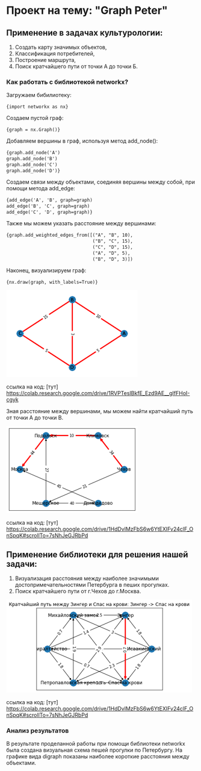 # Проект на тему: "Graph Peter"

## Применение в задачах культурологии: ##

1. Создать карту значимых объектов,
2. Классификация потребителей,
3. Построение маршрута,
4. Поиск кратчайшего пути от точки А до точки Б. 

### Как работать с библиотекой networkx? ###

Загружаем бибилиотеку:
```
{import networkx as nx}
```

Создаем пустой граф:
```
{graph = nx.Graph()}
```

Добавляем вершины в граф, используя метод add_node():
```
{graph.add_node('A')
graph.add_node('B')
graph.add_node('C')
graph.add_node('D')}
```

Создаем связи между объектами, соединяя вершины между собой, при помощи метода add_edge: 
```
{add_edge('A', 'B', graph=graph)
add_edge('B', 'C', graph=graph)
add_edge('C', 'D', graph=graph)}
```

Также мы можем указать расстояние между вершинами:
```
{graph.add_weighted_edges_from([("A", "B", 10),
                                ("B", "C", 15),
                                ("C", "D", 15),
                                ("A", "D", 5),
                                ("B", "D", 3)])
```

Наконец, визуализируем граф:
```
{nx.draw(graph, with_labels=True)}
```

![здесь будет картинка](https://github.com/Blazheska/project_Blazheska/blob/main/%D0%9D%D0%BE%D0%BC%D0%B5%D1%80%203.png?raw=true)

ссылка на код: [тут] https://colab.research.google.com/drive/1RVPTesIBkfE_Ezd9AE__gIfFHoI-cgyk


Зная расстояние между вершинами, мы можем найти кратчайший путь от точки А до точки B.

![здесь будет картинка](https://github.com/Blazheska/project_Blazheska/blob/main/%D0%9D%D0%BE%D0%BC%D0%B5%D1%80%202.png?raw=true) 

ссылка на код: [тут] https://colab.research.google.com/drive/1HdDvlMzFbS6w6YtEXIFv24clF_OnSpqK#scrollTo=7sNhJeGJRbPd

## Применение библиотеки для решения нашей задачи: ##
1. Визуализация расстояния между наиболее значимыми достопримечательностями Петербурга в пеших прогулках.
2. Поиск кратчайшего пути от г.Чехов до г.Москва.

![здесь будет картинка](https://github.com/Blazheska/project_Blazheska/blob/main/%D0%9D%D0%BE%D0%BC%D0%B5%D1%80%201.png?raw=true)

ссылка на код: [тут] https://colab.research.google.com/drive/1HdDvlMzFbS6w6YtEXIFv24clF_OnSpqK#scrollTo=7sNhJeGJRbPd

### Анализ результатов ###

В результате проделанной работы при помощи библиотеки networkx была создана визуальная схема пешей прогулки по Петербургу. 
На графике вида digraph показаны наиболее короткие расстояния между объектами. 
